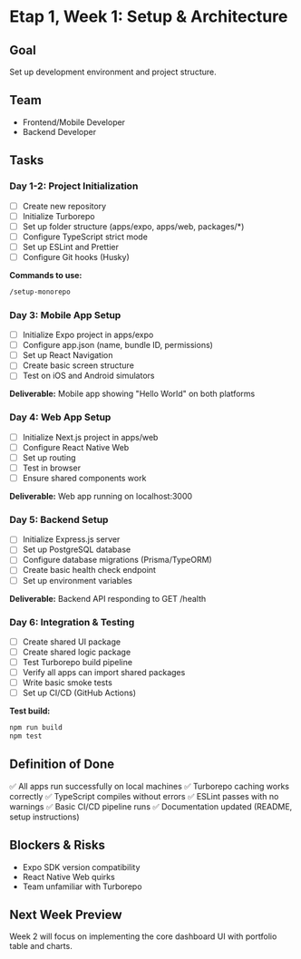 # Etap 1, Week 1: Setup & Architecture

## Goal
Set up development environment and project structure.

## Team
- Frontend/Mobile Developer
- Backend Developer

## Tasks

### Day 1-2: Project Initialization
- [ ] Create new repository
- [ ] Initialize Turborepo
- [ ] Set up folder structure (apps/expo, apps/web, packages/*)
- [ ] Configure TypeScript strict mode
- [ ] Set up ESLint and Prettier
- [ ] Configure Git hooks (Husky)

**Commands to use:**
```bash
/setup-monorepo
```

### Day 3: Mobile App Setup
- [ ] Initialize Expo project in apps/expo
- [ ] Configure app.json (name, bundle ID, permissions)
- [ ] Set up React Navigation
- [ ] Create basic screen structure
- [ ] Test on iOS and Android simulators

**Deliverable:** Mobile app showing "Hello World" on both platforms

### Day 4: Web App Setup
- [ ] Initialize Next.js project in apps/web
- [ ] Configure React Native Web
- [ ] Set up routing
- [ ] Test in browser
- [ ] Ensure shared components work

**Deliverable:** Web app running on localhost:3000

### Day 5: Backend Setup
- [ ] Initialize Express.js server
- [ ] Set up PostgreSQL database
- [ ] Configure database migrations (Prisma/TypeORM)
- [ ] Create basic health check endpoint
- [ ] Set up environment variables

**Deliverable:** Backend API responding to GET /health

### Day 6: Integration & Testing
- [ ] Create shared UI package
- [ ] Create shared logic package
- [ ] Test Turborepo build pipeline
- [ ] Verify all apps can import shared packages
- [ ] Write basic smoke tests
- [ ] Set up CI/CD (GitHub Actions)

**Test build:**
```bash
npm run build
npm test
```

## Definition of Done
✅ All apps run successfully on local machines
✅ Turborepo caching works correctly
✅ TypeScript compiles without errors
✅ ESLint passes with no warnings
✅ Basic CI/CD pipeline runs
✅ Documentation updated (README, setup instructions)

## Blockers & Risks
- Expo SDK version compatibility
- React Native Web quirks
- Team unfamiliar with Turborepo

## Next Week Preview
Week 2 will focus on implementing the core dashboard UI with portfolio table and charts.
